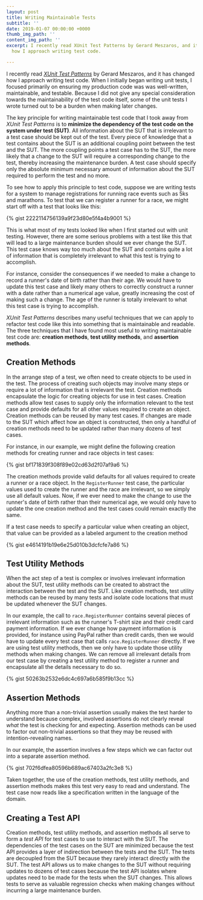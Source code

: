 ```yaml
---
layout: post
title: Writing Maintainable Tests
subtitle: ''
date: 2019-01-07 00:00:00 +0000
thumb_img_path: ''
content_img_path: ''
excerpt: I recently read XUnit Test Patterns by Gerard Meszaros, and it has changed
  how I approach writing test code.

---
```

I recently read *[XUnit Test Patterns](http://xunitpatterns.com/index.html)* by Gerard Meszaros, and it has changed how I approach writing test code. When I initially began writing unit tests, I focused primarily on ensuring my production code was was well-written, maintainable, and testable. Because I did not give any special consideration towards the maintainability of the test code itself, some of the unit tests I wrote turned out to be a burden when making later changes.

The key principle for writing maintainable test code that I took away from *XUnit Test Patterns* is to **minimize the dependency of the test code on the system under test (SUT)**. All information about the SUT that is irrelevant to a test case should be kept out of the test. Every piece of knowledge that a test contains about the SUT is an additional coupling point between the test and the SUT. The more coupling points a test case has to the SUT, the more likely that a change to the SUT will require a corresponding change to the test, thereby increasing the maintenance burden. A test case should specify only the absolute minimum necessary amount of information about the SUT required to perform the test and no more.

To see how to apply this principle to test code, suppose we are writing tests for a system to manage registrations for running race events such as 5ks and marathons. To test that we can register a runner for a race, we might start off with a test that looks like this:

{% gist 2222114756139a9f23d80e5f4a4b9001 %}

This is what most of my tests looked like when I first started out with unit testing. However, there are some serious problems with a test like this that will lead to a large maintenance burden should we ever change the SUT. This test case knows way too much about the SUT and contains quite a lot of information that is completely irrelevant to what this test is trying to accomplish.

For instance, consider the consequences if we needed to make a change to record a runner's date of birth rather than their age. We would have to update this test case and likely many others to correctly construct a runner with a date rather than a numerical age value, greatly increasing the cost of making such a change. The age of the runner is totally irrelevant to what this test case is trying to accomplish.

*XUnit Test Patterns* describes many useful techniques that we can apply to refactor test code like this into something that is maintainable and readable. The three techniques that I have found most useful to writing maintainable test code are: **creation methods**, **test utility methods**, and **assertion methods**.

## Creation Methods

In the arrange step of a test, we often need to create objects to be used in the test. The process of creating such objects may involve many steps or require a lot of information that is irrelevant the test. Creation methods encapsulate the logic for creating objects for use in test cases. Creation methods allow test cases to supply only the information relevant to the test case and provide defaults for all other values required to create an object. Creation methods can be reused by many test cases. If changes are made to the SUT which affect how an object is constructed, then only a handful of creation methods need to be updated rather than many dozens of test cases.

For instance, in our example, we might define the following creation methods for creating runner and race objects in test cases:

{% gist bf171839f308f89e02cd63d2f07af9a6 %}

The creation methods provide valid defaults for all values required to create a runner or a race object. In the `RegisterRunner` test case, the particular values used to create the runner and the race are irrelevant, so we simply use all default values. Now, if we ever need to make the change to use the runner's date of birth rather than their numerical age, we would only have to update the one creation method and the test cases could remain exactly the same.

If a test case needs to specify a particular value when creating an object, that value can be provided as a labeled argument to the creation method

{% gist e4614191b19e6e25d010b3dcfcfe7a86 %}

## Test Utility Methods

When the act step of a test is complex or involves irrelevant information about the SUT, test utility methods can be created to abstract the interaction between the test and the SUT. Like creation methods, test utility methods can be reused by many tests and isolate code locations that must be updated whenever the SUT changes.

In our example, the call to `race.RegisterRunner` contains several pieces of irrelevant information such as the runner's T-shirt size and their credit card payment information. If we ever change how payment information is provided, for instance using PayPal rather than credit cards, then we would have to update every test case that calls `race.RegisterRunner` directly. If we are using test utility methods, then we only have to update those utility methods when making changes. We can remove all irrelevant details from our test case by creating a test utility method to register a runner and encapsulate all the details necessary to do so.

{% gist 50263b2532e6dc4c697a6b585f9b13cc %}

## Assertion Methods

Anything more than a non-trivial assertion usually makes the test harder to understand because complex, involved assertions do not clearly reveal *what* the test is checking for and expecting. Assertion methods can be used to factor out non-trivial assertions so that they may be reused with intention-revealing names.

In our example, the assertion involves a few steps which we can factor out into a separate assertion method.

{% gist 702f6dfea80596b689ac67403a2fc3e8 %}

Taken together, the use of the creation methods, test utility methods, and assertion methods makes this test very easy to read and understand. The test case now reads like a specification written in the language of the domain.

## Creating a Test API

Creation methods, test utility methods, and assertion methods all serve to form a *test API* for test cases to use to interact with the SUT. The dependencies of the test cases on the SUT are minimized because the test API provides a layer of indirection between the tests and the SUT. The tests are decoupled from the SUT because they rarely interact directly with the SUT. The test API allows us to make changes to the SUT without requiring updates to dozens of test cases because the test API isolates where updates need to be made for the tests when the SUT changes. This allows tests to serve as valuable regression checks when making changes without incurring a large maintenance burden.